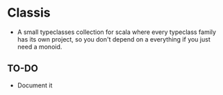 # Classis

- A small typeclasses collection for scala where every typeclass family has its own project, so you don't depend on a everything if you just need a monoid.

## TO-DO

- Document it